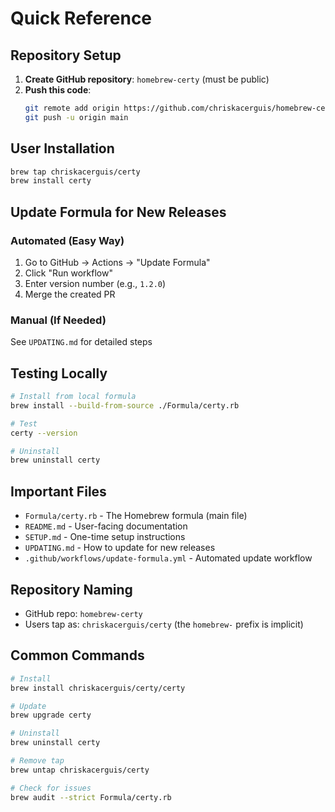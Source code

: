 # Quick Reference

## Repository Setup

1. **Create GitHub repository**: `homebrew-certy` (must be public)
2. **Push this code**:
   ```bash
   git remote add origin https://github.com/chriskacerguis/homebrew-certy.git
   git push -u origin main
   ```

## User Installation

```bash
brew tap chriskacerguis/certy
brew install certy
```

## Update Formula for New Releases

### Automated (Easy Way)
1. Go to GitHub → Actions → "Update Formula"
2. Click "Run workflow"
3. Enter version number (e.g., `1.2.0`)
4. Merge the created PR

### Manual (If Needed)
See `UPDATING.md` for detailed steps

## Testing Locally

```bash
# Install from local formula
brew install --build-from-source ./Formula/certy.rb

# Test
certy --version

# Uninstall
brew uninstall certy
```

## Important Files

- `Formula/certy.rb` - The Homebrew formula (main file)
- `README.md` - User-facing documentation
- `SETUP.md` - One-time setup instructions
- `UPDATING.md` - How to update for new releases
- `.github/workflows/update-formula.yml` - Automated update workflow

## Repository Naming

- GitHub repo: `homebrew-certy`
- Users tap as: `chriskacerguis/certy` (the `homebrew-` prefix is implicit)

## Common Commands

```bash
# Install
brew install chriskacerguis/certy/certy

# Update
brew upgrade certy

# Uninstall
brew uninstall certy

# Remove tap
brew untap chriskacerguis/certy

# Check for issues
brew audit --strict Formula/certy.rb
```
